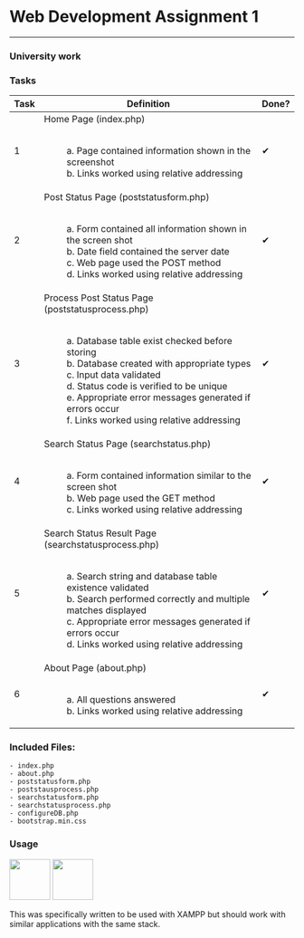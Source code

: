 # Web Development Assignment 1
___
### University work


### Tasks

| Task | Definition | Done? | 
| ------ | ------ | ------ |
| 1 |Home Page (index.php) <p style="margin-left: 40px"> <br> a. Page contained information shown in the screenshot  <br>b. Links worked using relative addressing | ✔ |
| 2 |Post Status Page (poststatusform.php) <p style="margin-left: 40px"> <br> a. Form contained all information shown in the screen shot<br>b. Date field contained the server date<br>c. Web page used the POST method<br>d. Links worked using relative addressing |✔|
| 3 |Process Post Status Page (poststatusprocess.php)<p style="margin-left: 40px"> <br>a. Database table exist checked before storing<br> b. Database created with appropriate types<br> c. Input data validated<br> d. Status code is verified to be unique<br> e. Appropriate error messages generated if errors occur<br> f. Links worked using relative addressing | ✔|
| 4 |Search Status Page (searchstatus.php)<p style="margin-left: 40px"> <br>a. Form contained information similar to the screen shot<br>b. Web page used the GET method<br>c. Links worked using relative addressing| ✔ |
| 5 |Search Status Result Page (searchstatusprocess.php)<p style="margin-left: 40px"> <br>a. Search string and database table existence validated<br>b. Search performed correctly and multiple matches displayed<br>c. Appropriate error messages generated if errors occur<br>d. Links worked using relative addressing| ✔ |
| 6 |About Page (about.php)<p style="margin-left: 40px"> <br>a. All questions answered<br>b. Links worked using relative addressing| ✔ |

### Included Files:

````
- index.php
- about.php
- poststatusform.php
- poststausprocess.php
- searchstatusform.php
- searchstatusprocess.php
- configureDB.php
- bootstrap.min.css
````

### Usage
<p>
<a href= https://www.apachefriends.org/download.html><img src="https://d16zszyyqlzz6z.cloudfront.net/images/xampp-logo-ac950edf.svg" width=72 height=72></a>
<a href= https://www.getbootstrap.com><img src="http://v4-alpha.getbootstrap.com/assets/brand/bootstrap-solid.svg" width=72 height=72></a>
<p> This was specifically written to be used with XAMPP but should work with similar applications with the same stack.</p>
